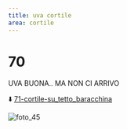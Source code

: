 ```yaml
---
title: uva cortile
area: cortile
---
```

# 70
UVA BUONA.. MA NON CI ARRIVO

⬇️ [71-cortile-su_tetto_baracchina](71-cortile-su_tetto_baracchina.md)

![foto_45](_assets/preview_color/foto_45.jpg)